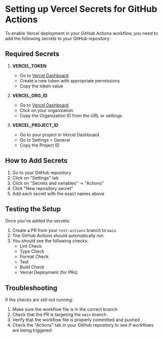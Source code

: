 # Setting up Vercel Secrets for GitHub Actions

To enable Vercel deployment in your GitHub Actions workflow, you need to add the following secrets to your GitHub repository:

## Required Secrets

1. **VERCEL_TOKEN**
   - Go to [Vercel Dashboard](https://vercel.com/account/tokens)
   - Create a new token with appropriate permissions
   - Copy the token value

2. **VERCEL_ORG_ID**
   - Go to [Vercel Dashboard](https://vercel.com/account)
   - Click on your organization
   - Copy the Organization ID from the URL or settings

3. **VERCEL_PROJECT_ID**
   - Go to your project in Vercel Dashboard
   - Go to Settings > General
   - Copy the Project ID

## How to Add Secrets

1. Go to your GitHub repository
2. Click on "Settings" tab
3. Click on "Secrets and variables" → "Actions"
4. Click "New repository secret"
5. Add each secret with the exact names above

## Testing the Setup

Once you've added the secrets:

1. Create a PR from your `test-actions` branch to `main`
2. The GitHub Actions should automatically run
3. You should see the following checks:
   - Lint Check
   - Type Check
   - Format Check
   - Test
   - Build Check
   - Vercel Deployment (for PRs)

## Troubleshooting

If the checks are still not running:

1. Make sure the workflow file is in the correct branch
2. Check that the PR is targeting the `main` branch
3. Verify that the workflow file is properly committed and pushed
4. Check the "Actions" tab in your GitHub repository to see if workflows are being triggered
